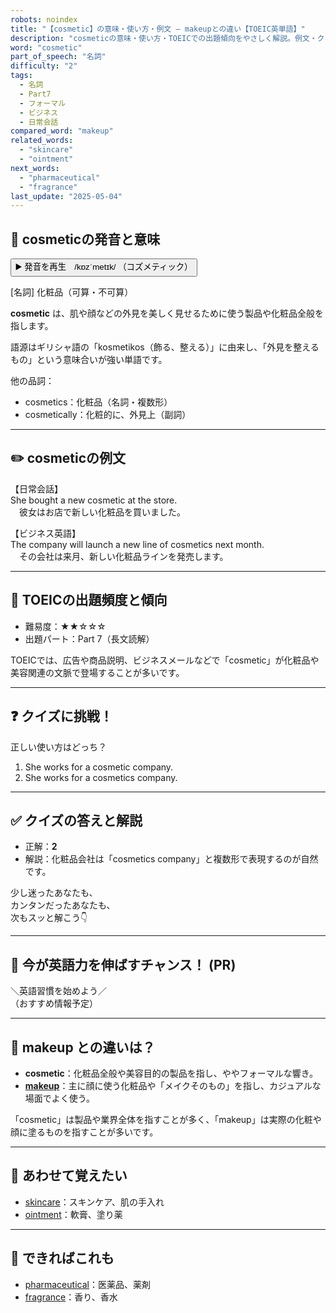 ```yaml
---
robots: noindex
title: "【cosmetic】の意味・使い方・例文 ― makeupとの違い【TOEIC英単語】"
description: "cosmeticの意味・使い方・TOEICでの出題傾向をやさしく解説。例文・クイズ付きでmakeupとの違いもわかりやすく学べます。"
word: "cosmetic"
part_of_speech: "名詞"
difficulty: "2"
tags:
  - 名詞
  - Part7
  - フォーマル
  - ビジネス
  - 日常会話
compared_word: "makeup"
related_words:
  - "skincare"
  - "ointment"
next_words:
  - "pharmaceutical"
  - "fragrance"
last_update: "2025-05-04"
---
```


## 🔰 cosmeticの発音と意味

<button class="play-audio" onclick="playTTS('cosmetic')">
  <span class="play-audio-main">
    ▶️ 発音を再生　/kɒzˈmetɪk/
  </span>
  <span class="play-audio-sub">
    （コズメティック）
  </span>
</button>

[名詞] 化粧品（可算・不可算）

**cosmetic** は、肌や顔などの外見を美しく見せるために使う製品や化粧品全般を指します。

語源はギリシャ語の「kosmetikos（飾る、整える）」に由来し、「外見を整えるもの」という意味合いが強い単語です。

他の品詞：  
- cosmetics：化粧品（名詞・複数形）
- cosmetically：化粧的に、外見上（副詞）

---

## ✏️ cosmeticの例文

【日常会話】  
She bought a new cosmetic at the store.  
　彼女はお店で新しい化粧品を買いました。

【ビジネス英語】  
The company will launch a new line of cosmetics next month.  
　その会社は来月、新しい化粧品ラインを発売します。

---

## 🎯 TOEICの出題頻度と傾向

- 難易度：★★☆☆☆
- 出題パート：Part 7（長文読解）

TOEICでは、広告や商品説明、ビジネスメールなどで「cosmetic」が化粧品や美容関連の文脈で登場することが多いです。

---

## ❓ クイズに挑戦！

正しい使い方はどっち？

1. She works for a cosmetic company.  
2. She works for a cosmetics company.

---

## ✅ クイズの答えと解説

- 正解：**2**
- 解説：化粧品会社は「cosmetics company」と複数形で表現するのが自然です。

少し迷ったあなたも、  
カンタンだったあなたも、  
次もスッと解こう👇️

---

## 🚀 今が英語力を伸ばすチャンス！ (PR)

<div class="info-center">
＼英語習慣を始めよう／<br>  
（おすすめ情報予定）
</div>

---

## 🤔  makeup との違いは？

- **cosmetic**：化粧品全般や美容目的の製品を指し、ややフォーマルな響き。
- **[makeup](/word/makeup/)**：主に顔に使う化粧品や「メイクそのもの」を指し、カジュアルな場面でよく使う。

「cosmetic」は製品や業界全体を指すことが多く、「makeup」は実際の化粧や顔に塗るものを指すことが多いです。

---

## 🧩 あわせて覚えたい

- [skincare](/word/skincare/)：スキンケア、肌の手入れ
- [ointment](/word/ointment/)：軟膏、塗り薬

---

## 📖 できればこれも

- [pharmaceutical](/word/pharmaceutical/)：医薬品、薬剤
- [fragrance](/word/fragrance/)：香り、香水

<!-- cvid: aid27_bid13 -->
